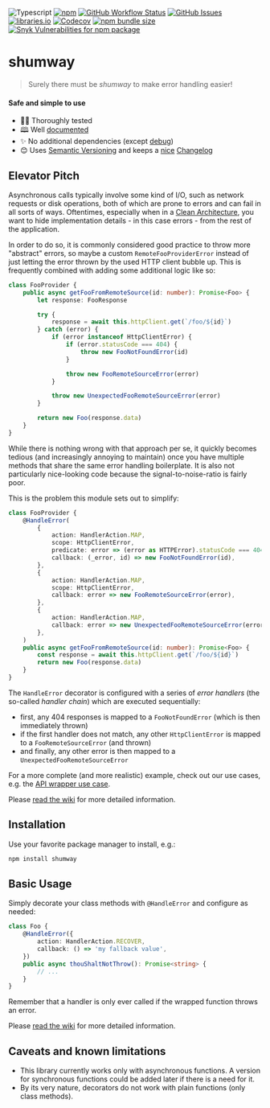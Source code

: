 ![Typescript](https://img.shields.io/badge/%3C%2F%3E-TypeScript-blue.svg?style=flat-square)
[![npm](https://img.shields.io/npm/v/shumway?style=flat-square&cacheSeconds=3600)](https://www.npmjs.com/package/shumway)
[![GitHub Workflow Status](https://img.shields.io/github/workflow/status/pigulla/shumway/Build%20and%20Test?style=flat-square&cacheSeconds=3600)](https://github.com/pigulla/shumway/actions?query=branch%3Amain)
[![GitHub Issues](https://img.shields.io/github/issues-raw/pigulla/shumway?style=flat-square&cacheSeconds=3600)](https://github.com/pigulla/shumway/issues)
[![libraries.io](https://img.shields.io/librariesio/release/npm/shumway?style=flat-square&cacheSeconds=3600)](https://requires.io/github/pigulla/shumway/requirements/?branch=main)
[![Codecov](https://img.shields.io/codecov/c/github/pigulla/shumway?style=flat-square&cacheSeconds=3600)](https://app.codecov.io/gh/pigulla/shumway)
[![npm bundle size](https://img.shields.io/bundlephobia/min/shumway/0.0.1-alpha?style=flat-square&cacheSeconds=3600)](https://bundlephobia.com/package/shumway)
[![Snyk Vulnerabilities for npm package](https://img.shields.io/snyk/vulnerabilities/npm/shumway?style=flat-square&cacheSeconds=3600)](https://snyk.io/advisor/npm-package/shumway)

# shumway

> Surely there must be _shumway_ to make error handling easier!

#### Safe and simple to use

-   🕵️‍♀️ Thoroughly tested
-   🕮 Well [documented](https://github.com/pigulla/shumway/wiki)
-   ✨ No additional dependencies (except [debug](https://www.npmjs.com/package/debug))
-   😊 Uses [Semantic Versioning](https://semver.org/) and keeps a [nice](https://keepachangelog.com/en/1.0.0/) [Changelog](https://github.com/pigulla/shumway/blob/main/CHANGELOG.md)

## Elevator Pitch

Asynchronous calls typically involve some kind of I/O, such as network requests or disk operations, both of which are prone to errors and can fail in all sorts of ways.
Oftentimes, especially when in a [Clean Architecture](https://blog.cleancoder.com/uncle-bob/2012/08/13/the-clean-architecture.html), you want to hide implementation details - in this case errors - from the rest of the application.

In order to do so, it is commonly considered good practice to throw more "abstract" errors, so maybe a custom `RemoteFooProviderError` instead of just letting the error thrown by the used HTTP client bubble up. This is frequently combined with adding some additional logic like so:

```typescript
class FooProvider {
    public async getFooFromRemoteSource(id: number): Promise<Foo> {
        let response: FooResponse

        try {
            response = await this.httpClient.get(`/foo/${id}`)
        } catch (error) {
            if (error instanceof HttpClientError) {
                if (error.statusCode === 404) {
                    throw new FooNotFoundError(id)
                }

                throw new FooRemoteSourceError(error)
            }

            throw new UnexpectedFooRemoteSourceError(error)
        }

        return new Foo(response.data)
    }
}
```

While there is nothing wrong with that approach per se, it quickly becomes tedious (and increasingly annoying to maintain) once you have multiple methods that share the same error handling boilerplate.
It is also not particularly nice-looking code because the signal-to-noise-ratio is fairly poor.

This is the problem this module sets out to simplify:

```typescript
class FooProvider {
    @HandleError(
        {
            action: HandlerAction.MAP,
            scope: HttpClientError,
            predicate: error => (error as HTTPError).statusCode === 404,
            callback: (_error, id) => new FooNotFoundError(id),
        },
        {
            action: HandlerAction.MAP,
            scope: HttpClientError,
            callback: error => new FooRemoteSourceError(error),
        },
        {
            action: HandlerAction.MAP,
            callback: error => new UnexpectedFooRemoteSourceError(error),
        },
    )
    public async getFooFromRemoteSource(id: number): Promise<Foo> {
        const response = await this.httpClient.get(`/foo/${id}`)
        return new Foo(response.data)
    }
}
```

The `HandleError` decorator is configured with a series of _error handlers_ (the so-called _handler chain_) which are executed sequentially:

-   first, any 404 responses is mapped to a `FooNotFoundError` (which is then immediately thrown)
-   if the first handler does not match, any other `HttpClientError` is mapped to a `FooRemoteSourceError` (and thrown)
-   and finally, any other error is then mapped to a `UnexpectedFooRemoteSourceError`

For a more complete (and more realistic) example, check out our use cases, e.g. the [API wrapper use case](https://github.com/pigulla/shumway/blob/main/test/api-wrapper/api-wrapper.use-case.ts).

Please [read the wiki](https://github.com/pigulla/shumway/wiki) for more detailed information.

## Installation

Use your favorite package manager to install, e.g.:

```bash
npm install shumway
```

## Basic Usage

Simply decorate your class methods with `@HandleError` and configure as needed:

```typescript
class Foo {
    @HandleError({
        action: HandlerAction.RECOVER,
        callback: () => 'my fallback value',
    })
    public async thouShaltNotThrow(): Promise<string> {
        // ...
    }
}
```

Remember that a handler is only ever called if the wrapped function throws an error.

Please [read the wiki](https://github.com/pigulla/shumway/wiki) for more detailed information.

## Caveats and known limitations

-   This library currently works only with asynchronous functions. A version for synchronous functions could be added later if there is a need for it.
-   By its very nature, decorators do not work with plain functions (only class methods).
